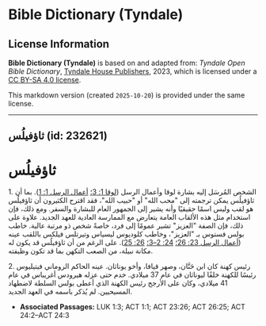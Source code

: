 # Bible Dictionary (Tyndale)

## License Information

**Bible Dictionary (Tyndale)** is based on and adapted from: _Tyndale Open Bible Dictionary_, [Tyndale House Publishers](https://tyndaleopenresources.com/), 2023, which is licensed under a [CC BY-SA 4.0 license](https://creativecommons.org/licenses/by-sa/4.0/legalcode.en).

This markdown version (created `2025-10-20`) is provided under the same license.



--------------------------------

## ثاؤفيلُس (id: 232621)

ثاؤفيلُس
========

1\. الشخص المُرسَل إليه بشارة لوقا وأعمال الرسل ([لوقا 1: 3؛](https://ref.ly/Luke1:3) [أعمال الرسل 1: 1](https://ref.ly/Acts1:1)). بما أن ثاؤفيلُس يمكن ترجمته إلى "محب الله" أو "حبيب الله"، فقد اقترح الكثيرون أن ثاؤفيلُس هو لقب وليس اسمًا حقيقيًا وأنه يشير إلى الجمهور العام للبشارة والسفر. ومع ذلك، فإن استخدام مثل هذه الألقاب العامة يتعارض مع الممارسة العادية للعهد الجديد. علاوة على ذلك، فإن الصفة "العزيز" تشير عمومًا إلى فرد، خاصةً شخص ذو مرتبة عالية. خاطب بولس فستوس بـ "العزيز"، وخاطب كلوديوس ليسياس وتيرتلس فيلكس باللقب عينه ([أعمال الرسل 23: 26؛](https://ref.ly/Acts23:26) [24: 2–3؛](https://ref.ly/Acts24:2-Acts24:3) [26: 25](https://ref.ly/Acts26:25)). على الرغم من أن ثاؤفيلُس قد يكون له مكانة نبيلة، من الصعب التكهن بما قد تكون وظيفته.

2\. رئيس كهنة كان ابن حَنَّان، وصهر قيافا، وأخو يوناثان. عينه الحاكم الروماني فيتيليوس رئيسًا للكهنة خلفًا ليوناثان في عام 37 ميلادي. خدم حتى عزله هيرودس أغريباس في عام 41 ميلادي، وكان على الأرجح رئيس الكهنة الذي أعطى بولس السلطة لاضطهاد المسيحيين. لم يُذكر باسمه في العهد الجديد.

* **Associated Passages:** LUK 1:3; ACT 1:1; ACT 23:26; ACT 26:25; ACT 24:2–ACT 24:3

